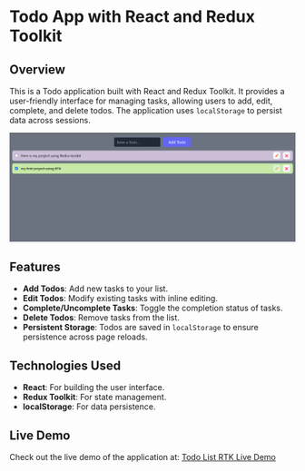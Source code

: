 # Todo App with React and Redux Toolkit

## Overview

This is a Todo application built with React and Redux Toolkit. It provides a user-friendly interface for managing tasks, allowing users to add, edit, complete, and delete todos. The application uses `localStorage` to persist data across sessions.

![Todo App Screenshot](assets/todo-rtk.png)   <!-- Update this path to match where you place your screenshot -->

## Features

- **Add Todos**: Add new tasks to your list.
- **Edit Todos**: Modify existing tasks with inline editing.
- **Complete/Uncomplete Tasks**: Toggle the completion status of tasks.
- **Delete Todos**: Remove tasks from the list.
- **Persistent Storage**: Todos are saved in `localStorage` to ensure persistence across page reloads.

## Technologies Used

- **React**: For building the user interface.
- **Redux Toolkit**: For state management.
- **localStorage**: For data persistence.

## Live Demo

Check out the live demo of the application at: [Todo List RTK Live Demo](https://todo-list-rtk-psi.vercel.app/)
